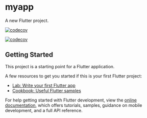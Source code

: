 # myapp

A new Flutter project.


<a href="https://codecov.io/gh/IDScript/Flutter"><img src="https://codecov.io/gh/IDScript/Flutter/branch/main/graph/badge.svg" alt="codecov"></a>

<a href="https://codecov.io/gh/IDScript/Flutter"><img src="https://codecov.io/gh/IDScript/Flutter/graphs/tree.svg?token=D1AENLQO2K" alt="codecov"></a>

## Getting Started

This project is a starting point for a Flutter application.

A few resources to get you started if this is your first Flutter project:

- [Lab: Write your first Flutter app](https://docs.flutter.dev/get-started/codelab)
- [Cookbook: Useful Flutter samples](https://docs.flutter.dev/cookbook)

For help getting started with Flutter development, view the
[online documentation](https://docs.flutter.dev/), which offers tutorials,
samples, guidance on mobile development, and a full API reference.

